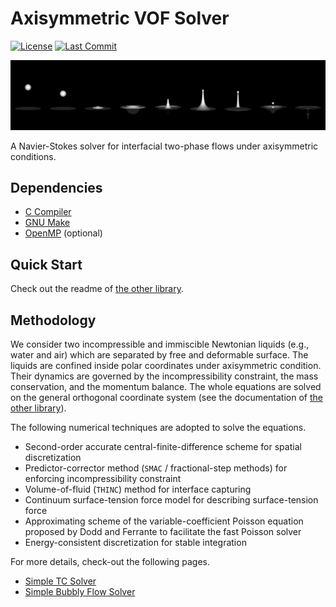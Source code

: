 # Axisymmetric VOF Solver

[![License](https://img.shields.io/github/license/NaokiHori/AxisymmetricVOFSolver)](https://opensource.org/license/MIT)
[![Last Commit](https://img.shields.io/github/last-commit/NaokiHori/AxisymmetricVOFSolver/main)](https://github.com/NaokiHori/AxisymmetricVOFSolver/commits/main)

![cover image](https://github.com/NaokiHori/AxisymmetricVOFSolver/blob/main/cover.jpg)

A Navier-Stokes solver for interfacial two-phase flows under axisymmetric conditions.

## Dependencies

- [C Compiler](https://gcc.gnu.org)
- [GNU Make](https://www.gnu.org/software/make/)
- [OpenMP](https://www.openmp.org) (optional)

## Quick Start

Check out the readme of [the other library](https://github.com/NaokiHori/NS-Sandbox).

## Methodology

We consider two incompressible and immiscible Newtonian liquids (e.g., water and air) which are separated by free and deformable surface.
The liquids are confined inside polar coordinates under axisymmetric condition.
Their dynamics are governed by the incompressibility constraint, the mass conservation, and the momentum balance.
The whole equations are solved on the general orthogonal coordinate system (see the documentation of [the other library](https://github.com/NaokiHori/SimpleTCSolver)).

The following numerical techniques are adopted to solve the equations.

- Second-order accurate central-finite-difference scheme for spatial discretization
- Predictor-corrector method (`SMAC` / fractional-step methods) for enforcing incompressibility constraint
- Volume-of-fluid (`THINC`) method for interface capturing 
- Continuum surface-tension force model for describing surface-tension force
- Approximating scheme of the variable-coefficient Poisson equation proposed by Dodd and Ferrante to facilitate the fast Poisson solver
- Energy-consistent discretization for stable integration

For more details, check-out the following pages.

- [Simple TC Solver](https://github.com/NaokiHori/SimpleTCSolver)
- [Simple Bubbly Flow Solver](https://github.com/NaokiHori/SimpleBubblyFlowSolver)

